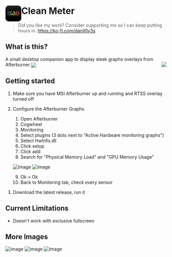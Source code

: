 # <img align="left" src="images/Logo.png" height=50> Clean Meter

> Did you like my work? Consider supporting me so I can keep putting hours in.
> https://ko-fi.com/danil0v3s

## What is this?

A small desktop companion app to display sleek graphs overlays from Afterburner
<img align="right" src="https://github.com/user-attachments/assets/5e797f42-bebc-4d8f-82c8-837fc4b58a07">
<img align="center" src="https://github.com/user-attachments/assets/6c7bd91a-7e9a-4c38-a450-d6e2ce26bcd4">

## Getting started
1. Make sure you have MSI Afterburner up and running and RTSS overlay turned off
2. Configure the Afterburner Graphs
   1. Open Afterburner
   2. Cogwheel
   3. Monitoring
   4. Select plugins (3 dots next to "Active Hardware monitoring graphs")
   5. Select HwInfo.dll
   6. Click setup
   7. Click add
   8. Search for "Physical Memory Load" and "GPU Memory Usage"
   
   ![image](https://github.com/user-attachments/assets/0ad19f39-0fe6-4cb4-95f8-edd343e75e54)
   ![image](https://github.com/user-attachments/assets/3fdb68ad-0f81-42f7-bb0f-5d35ca08fac3)
   
   9. Ok > Ok
   10. Back to Monitoring tab, check every sensor
4. Download the latest release, run it

## Current Limitations
- Doesn't work with exclusive fullscreen

## More Images

![image](https://github.com/user-attachments/assets/1fc2ed45-5929-4344-845f-e4ec718dbca6)
![image](https://github.com/user-attachments/assets/801c9c9d-9462-4804-acc7-3fbba77c2a52)
![image](https://github.com/user-attachments/assets/03ba60d5-66d8-474a-9db1-bcd95df8e1da)


